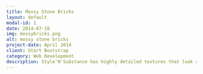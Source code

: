 ```yaml
---
title: Mossy Stone Bricks
layout: default
modal-id: 1
date: 2014-07-18
img: mossybricks.png
alt: mossy stone bricks
project-date: April 2014
client: Start Bootstrap
category: Web Development
description: Style'N'Substance has highly detailed textures that look amazing.
---
```

